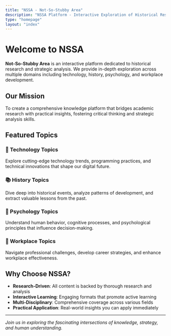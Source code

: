 ```yaml
---
title: "NSSA - Not-So-Stubby Area"
description: "NSSA Platform - Interactive Exploration of Historical Research and Analysis"
type: "homepage"
layout: "index"
---
```


# Welcome to NSSA

**Not-So-Stubby Area** is an interactive platform dedicated to historical research and strategic analysis. We provide in-depth exploration across multiple domains including technology, history, psychology, and workplace development.

## Our Mission

To create a comprehensive knowledge platform that bridges academic research with practical insights, fostering critical thinking and strategic analysis skills.

## Featured Topics

### 🔬 Technology Topics
Explore cutting-edge technology trends, programming practices, and technical innovations that shape our digital future.

### 📚 History Topics
Dive deep into historical events, analyze patterns of development, and extract valuable lessons from the past.

### 🧠 Psychology Topics
Understand human behavior, cognitive processes, and psychological principles that influence decision-making.

### 💼 Workplace Topics
Navigate professional challenges, develop career strategies, and enhance workplace effectiveness.

## Why Choose NSSA?

- **Research-Driven**: All content is backed by thorough research and analysis
- **Interactive Learning**: Engaging formats that promote active learning
- **Multi-Disciplinary**: Comprehensive coverage across various fields
- **Practical Application**: Real-world insights you can apply immediately

---

*Join us in exploring the fascinating intersections of knowledge, strategy, and human understanding.*
